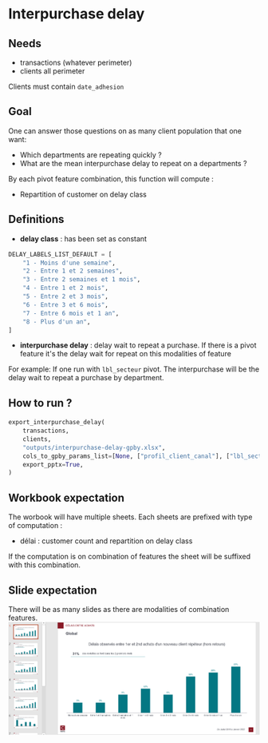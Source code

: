 # Interpurchase delay

## Needs

- transactions (whatever perimeter)
- clients all perimeter

Clients must contain `date_adhesion`

## Goal

One can answer those questions on as many client population that one want:

* Which departments are repeating quickly ?
* What are the mean interpurchase delay to repeat on a departments ?

By each pivot feature combination, this function will compute :
- Repartition of customer on delay class

## Definitions


* **delay class** : has been set as constant 

```python
DELAY_LABELS_LIST_DEFAULT = [
    "1 - Moins d'une semaine",
    "2 - Entre 1 et 2 semaines",
    "3 - Entre 2 semaines et 1 mois",
    "4 - Entre 1 et 2 mois",
    "5 - Entre 2 et 3 mois",
    "6 - Entre 3 et 6 mois",
    "7 - Entre 6 mois et 1 an",
    "8 - Plus d'un an",
]
```

* **interpurchase delay** :  delay wait to repeat a purchase. If there is a pivot feature it's the delay wait for repeat on this modalities of feature

For example: If one run with `lbl_secteur` pivot. The interpurchase will be the delay wait to repeat a purchase by department.

## How to run ?

```python
export_interpurchase_delay(
    transactions,
    clients,
    "outputs/interpurchase-delay-gpby.xlsx",
    cols_to_gpby_params_list=[None, ["profil_client_canal"], ["lbl_secteur"]],
    export_pptx=True,
)
```

## Workbook expectation

The worbook will have multiple sheets. Each sheets are prefixed with type of computation :
- délai : customer count and repartition on delay class

If the computation is on combination of features the sheet will be suffixed with this combination.

## Slide expectation

There will be as many slides as there are modalities of combination features.
![Interpurchase delay](../images/interpurchase-delay-pptx.PNG)
